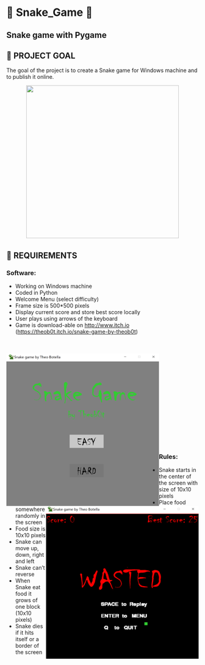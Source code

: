 # :snake: Snake_Game :snake:
## Snake game with Pygame

## :dart: PROJECT GOAL
The goal of the project is to create a Snake game for Windows machine and to publish it online. 

<p align="center">
  <img src="./data/snake_gif.gif" width="400" height="400">
</p>

## :memo: REQUIREMENTS

### Software:
-	Working on Windows machine
-	Coded in Python
-	Welcome Menu (select difficulty)
-	Frame size is 500*500 pixels
-	Display current score and store best score locally
-	User plays using arrows of the keyboard
-	Game is download-able on http://www.itch.io <br> (https://theob0t.itch.io/snake-game-by-theob0t)
<br/><br/><br/>

<img src="./data/screen_menu.png" alt="alt text" width="400" height="400" align="left"/><img src="./data/screen_wasted.png" alt="alt text" width="400" height="400" align="right"/>
<br/><br/><br/><br/><br/><br/><br/>
<br/><br/><br/><br/><br/><br/><br/>


### Rules:
-	Snake starts in the center of the screen with size of 10x10 pixels
-	Place food somewhere randomly in the screen
-	Food size is 10x10 pixels
-	Snake can move up, down, right and left
-	Snake can’t reverse
-	When Snake eat food it grows of one block (10x10 pixels)
-	Snake dies if it hits itself or a border of the screen
